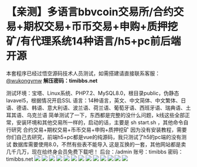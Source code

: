 # 【亲测】多语言bbvcoin交易所/合约交易+期权交易+币币交易+申购+质押挖矿/有代理系统14种语言/h5+pc前后端开源

本套程序已经过悟空源码技术人员测试，如需搭建请直接联系客服：[@wukongymw](http://t.me/wukongymw)
**解压密码：timibbs.net**

测试环境：宝塔、Linux系统、PHP7.2、MySQL8.0，根目录public，伪静态lavavel5，根据情况开启SSL
语言：14种语言，英文、中文简体、中文繁体、日语、德语、韩语、意大利语、波兰语、荷兰语、葡萄牙语、西班牙语、瑞典语、土耳其语、乌克兰语
简单测试了一下，东西都是完整的没什么问题，k线这些全部正常，安装环境和其他交易所一样的，启动的话，主要是 sh start.sh ，其他命令自行研究
合约交易+期权交易+币币交易+申购+质押挖矿
因为没有安装教程，需要你们自己去研究，前端h5+pc都是vue的纯源码，我只测试了h5的pc端的没有测试
数据库需要使用8.0，不然有些表不能导入
这是互换的一套，其他网站都是卖几千几万，现在给终身会员免费下载吧！
后台：/admin
账号：timibbs
密码：timibbs.net
[![](https://wukongymw.com/wp-content/uploads/2023/12/1702436367-362111a4a5fcb5e.png)](https://wukongymw.com/wp-content/uploads/2023/12/1702436367-362111a4a5fcb5e.png)
[![](https://wukongymw.com/wp-content/uploads/2023/12/1702436365-9238f00f5f259cd.png)](https://wukongymw.com/wp-content/uploads/2023/12/1702436365-9238f00f5f259cd.png)
[![](https://wukongymw.com/wp-content/uploads/2023/12/1702436364-a297ad43b77d841.png)](https://wukongymw.com/wp-content/uploads/2023/12/1702436364-a297ad43b77d841.png)
[![](https://wukongymw.com/wp-content/uploads/2023/12/1702436363-930250ec4eaf47c.png)](https://wukongymw.com/wp-content/uploads/2023/12/1702436363-930250ec4eaf47c.png)
[![](https://wukongymw.com/wp-content/uploads/2023/12/1702436363-d0eb1cd791a9f4d.png)](https://wukongymw.com/wp-content/uploads/2023/12/1702436363-d0eb1cd791a9f4d.png)
[![](https://wukongymw.com/wp-content/uploads/2023/12/1702436361-4374da1fa9d472b.png)](https://wukongymw.com/wp-content/uploads/2023/12/1702436361-4374da1fa9d472b.png)
[![](https://wukongymw.com/wp-content/uploads/2023/12/1702436363-5c945024fc519ca.png)](https://wukongymw.com/wp-content/uploads/2023/12/1702436363-5c945024fc519ca.png)
[![](https://wukongymw.com/wp-content/uploads/2023/12/1702436362-13736fe3e0ed779.png)](https://wukongymw.com/wp-content/uploads/2023/12/1702436362-13736fe3e0ed779.png)
[![](https://wukongymw.com/wp-content/uploads/2023/12/1702436362-a114b21fccbeac5.png)](https://wukongymw.com/wp-content/uploads/2023/12/1702436362-a114b21fccbeac5.png)
[![](https://wukongymw.com/wp-content/uploads/2023/12/1702436362-0520c43331142aa.png)](https://wukongymw.com/wp-content/uploads/2023/12/1702436362-0520c43331142aa.png)
[![](https://wukongymw.com/wp-content/uploads/2023/12/1702436361-e040269dd98496f.png)](https://wukongymw.com/wp-content/uploads/2023/12/1702436361-e040269dd98496f.png)
[![](https://wukongymw.com/wp-content/uploads/2023/12/1702436361-c629d02009ddf24.png)](https://wukongymw.com/wp-content/uploads/2023/12/1702436361-c629d02009ddf24.png)
[![](https://wukongymw.com/wp-content/uploads/2023/12/1702436360-967c4a18705d2f3.png)](https://wukongymw.com/wp-content/uploads/2023/12/1702436360-967c4a18705d2f3.png)